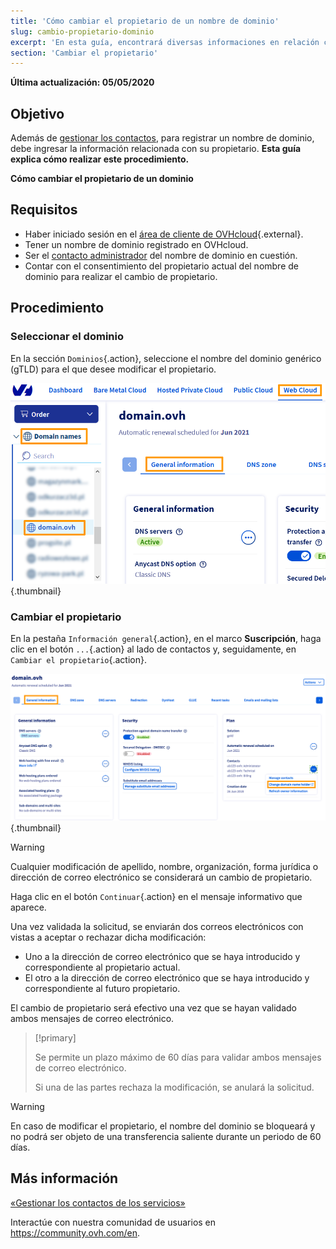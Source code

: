 ```yaml
---
title: 'Cómo cambiar el propietario de un nombre de dominio'
slug: cambio-propietario-dominio
excerpt: 'En esta guía, encontrará diversas informaciones en relación con el cambio de propietario del nombre de un dominio.'
section: 'Cambiar el propietario'
---
```


**Última actualización: 05/05/2020**

## Objetivo

Además de [gestionar los contactos](https://docs.ovh.com/us/es/customer/gestion-de-los-contactos/), para registrar un nombre de dominio, debe ingresar la información relacionada con su propietario. <b>Esta guía explica cómo realizar este procedimiento.</b>

**Cómo cambiar el propietario de un dominio**

## Requisitos

- Haber iniciado sesión en el [área de cliente de OVHcloud](https://ca.ovh.com/auth/?action=gotomanager&from=https://www.ovh.com/world/&ovhSubsidiary=ws){.external}.
- Tener un nombre de dominio registrado en OVHcloud.
- Ser el [contacto administrador](https://docs.ovh.com/us/es/customer/gestion-de-los-contactos/) del nombre de dominio en cuestión.
- Contar con el consentimiento del propietario actual del nombre de dominio para realizar el cambio de propietario.

## Procedimiento

### Seleccionar el dominio
En la sección `Dominios`{.action}, seleccione el nombre del dominio genérico (gTLD) para el que desee modificar el propietario.


![hosting](images/SS_2.png){.thumbnail}


### Cambiar el propietario
En la pestaña `Información general`{.action}, en el marco **Suscripción**, haga clic en el botón `...`{.action} al lado de contactos y, seguidamente, en `Cambiar el propietario`{.action}.


![hosting](images/3652-2.png){.thumbnail}


> [!warning]
>
> Cualquier modificación de apellido, nombre, organización, forma jurídica o dirección de correo electrónico se
> considerará un cambio de propietario.
> 

Haga clic en el botón `Continuar`{.action} en el mensaje informativo que aparece.

Una vez validada la solicitud, se enviarán dos correos electrónicos con vistas a aceptar o rechazar dicha modificación:

- Uno a la dirección de correo electrónico que se haya introducido y correspondiente al propietario actual.
- El otro a la dirección de correo electrónico que se haya introducido y correspondiente al futuro propietario.

El cambio de propietario será efectivo una vez que se hayan validado ambos mensajes de correo electrónico.



> [!primary]
>
> 
> Se permite un plazo máximo de 60 días para validar ambos mensajes de correo electrónico.
> 
> Si una de las partes rechaza la modificación, se anulará la solicitud.
> 
> 



> [!warning]
>
> En caso de modificar el propietario, el nombre del dominio se
> bloqueará y no podrá ser objeto de una transferencia saliente durante un periodo de 60 días.
> 

## Más información

[«Gestionar los contactos de los servicios»](https://docs.ovh.com/us/es/customer/gestion-de-los-contactos/)

Interactúe con nuestra comunidad de usuarios en https://community.ovh.com/en.
